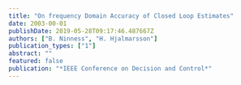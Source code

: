 ```yaml
---
title: "On frequency Domain Accuracy of Closed Loop Estimates"
date: 2003-00-01
publishDate: 2019-05-28T09:17:46.487667Z
authors: ["B. Ninness", "H. Hjalmarsson"]
publication_types: ["1"]
abstract: ""
featured: false
publication: "*IEEE Conference on Decision and Control*"
---
```


